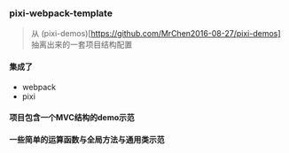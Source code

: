 ### pixi-webpack-template

> 从 (pixi-demos)[https://github.com/MrChen2016-08-27/pixi-demos] 抽离出来的一套项目结构配置

#### 集成了
* webpack
* pixi

#### 项目包含一个MVC结构的demo示范

#### 一些简单的运算函数与全局方法与通用类示范
